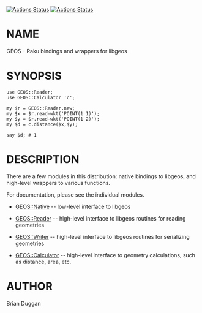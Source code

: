 [![Actions Status](https://github.com/bduggan/raku-geos/actions/workflows/linux.yml/badge.svg)](https://github.com/bduggan/raku-geos/actions/workflows/linux.yml)
[![Actions Status](https://github.com/bduggan/raku-geos/actions/workflows/macos.yml/badge.svg)](https://github.com/bduggan/raku-geos/actions/workflows/macos.yml)

NAME
====

GEOS - Raku bindings and wrappers for libgeos

SYNOPSIS
========

    use GEOS::Reader;
    use GEOS::Calculator 'c';

    my $r = GEOS::Reader.new;
    my $x = $r.read-wkt('POINT(1 1)');
    my $y = $r.read-wkt('POINT(1 2)');
    my $d = c.distance($x,$y);

    say $d; # 1

DESCRIPTION
===========

There are a few modules in this distribution: native bindings to libgeos, and high-level wrappers to various functions.

For documentation, please see the individual modules.

* [GEOS::Native](https://github.com/bduggan/raku-geos/blob/master/docs/lib/GEOS/Native.md) -- low-level interface to libgeos

* [GEOS::Reader](https://github.com/bduggan/raku-geos/blob/master/docs/lib/GEOS/Reader.md) -- high-level interface to libgeos routines for reading geometries

* [GEOS::Writer](https://github.com/bduggan/raku-geos/blob/master/docs/lib/GEOS/Writer.md) -- high-level interface to libgeos routines for serializing geometries

* [GEOS::Calculator](https://github.com/bduggan/raku-geos/blob/master/docs/lib/GEOS/Calculator.md) -- high-level interface to geometry calculations, such as distance, area, etc.

AUTHOR
======

Brian Duggan

